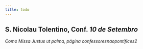 ```yaml
---
title: todo
---
```

<h2 class="text-center">S. Nicolau Tolentino, Conf. <em>10 de Setembro</em></h2>

<em>Como Missa Justus ut palma, página confessoresnaopontifices2</em>